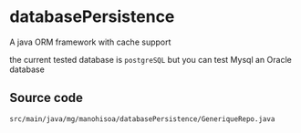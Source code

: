 # databasePersistence
A java ORM framework with cache support

the current tested database is ``postgreSQL`` but you can test Mysql an Oracle database

## Source code
```
src/main/java/mg/manohisoa/databasePersistence/GeneriqueRepo.java
```
